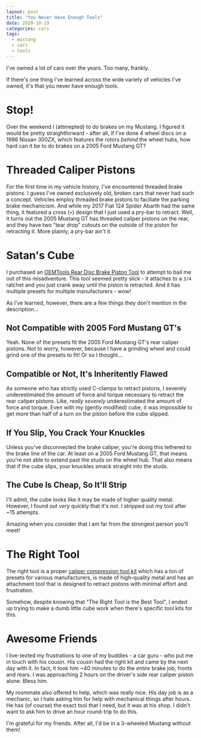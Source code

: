 ```yaml
---
layout: post
title: "You Never Have Enough Tools"
date: 2020-10-19
categories: cars
tags:
  - mustang
  - cars
  - tools
---
```


I've owned a lot of cars over the years. Too many, frankly.

If there's one thing I've learned across the wide variety of vehicles I've owned, it's that you never have enough tools.

# Stop!

Over the weekend I (attmepted) to do brakes on my Mustang. I figured it would be pretty straightforward - after all, if I've done 4 wheel discs on a 1986 Nissan 300ZX, which features the rotors _behind_ the wheel hubs, how hard can it be to do brakes on a 2005 Ford Mustang GT?

# Threaded Caliper Pistons

For the first time in my vehicle history, I've encountered threaded brake pistons. I guess I've owned exclusively old, broken cars that never had such a concept. Vehicles employ threaded brake pistons to faciliate the parking brake mechanicism. And while my 2017 Fiat 124 Spider Abarth had the same thing, it featured a cross (`+`) design that I just used a pry-bar to retract. Well, it turns out the 2005 Mustang GT has threaded caliper pistons on the rear, and they have two "tear drop" cutouts on the outside of the piston for retracting it. More plainly, a pry-bar ain't it.

# Satan's Cube

I purchased an <a href="https://www.autozone.com/test-scan-and-specialty-tools/brake-tool/oemtools-rear-disc-brake-piston-tool/2363_0_0" target="_blank">OEMTools Rear Disc Brake Piston Tool</a> to attempt to bail me out of this misadventure. This tool seemed pretty slick - it attaches to a `3/4` ratchet and you just crank away until the piston is retracted. And it has multiple presets for multiple manufacturers - wow!

As I've learned, however, there are a few things they don't mention in the description...

## Not Compatible with 2005 Ford Mustang GT's

Yeah. None of the presets fit the 2005 Ford Mustang GT's rear caliper pistons. Not to worry, however, because I have a grinding wheel and could grind one of the presets to fit! Or so I thought...

## Compatible or Not, It's Inheritently Flawed

As someone who has strictly used C-clamps to retract pistons, I severely underestimated the amount of force and torque necessary to retract the rear caliper pistons. Like, _really severely_ underestimated the amount of force and torque. Even with my (gently modified) cube, it was impossible to get more than half of a turn on the piston before the cube slipped.

## If You Slip, You Crack Your Knuckles

Unless you've disconnected the brake caliper, you're doing this tethered to the brake line of the car. At least on a 2005 Ford Mustang GT, that means you're not able to extend past the studs on the wheel hub. That also means that if the cube slips, your knuckles smack straight into the studs.

## The Cube Is Cheap, So It'll Strip

I'll admit, the cube looks like it may be made of higher quality metal. However, I found out _very_ quickly that it's not. I stripped out my tool after ~15 attempts.

Amazing when you consider that I am far from the strongest person you'll meet!

# The Right Tool

The right tool is a proper [caliper compression tool kit](https://smile.amazon.com/gp/product/B01FW3U26G/ref=ppx_yo_dt_b_asin_title_o02_s00?ie=UTF8&psc=1) which has a ton of presets for various manufacturers, is made of high-quality metal and has an attachment tool that is designed to retract pistons with minimal effort and frustration.

Somehow, despite knowing that "The Right Tool is the Best Tool", I ended up trying to make a dumb little cube work when there's specific tool kits for this.

# Awesome Friends

I live-texted my frustrations to one of my buddies - a car guru - who put me in touch with his cousin. His cousin had the right kit and came by the next day with it. In fact, it took him ~40 minutes to do the _entire_ brake job, fronts and rears. I was approaching 2 hours on the driver's side rear caliper piston alone. Bless him.

My roommate also offered to help, which was really nice. His day job is as a mechanic, so I hate asking him for help with mechanical things after hours. He has (of course) the exact tool that I need, but it was at his shop. I didn't want to ask him to drive an hour round-trip to do this.

I'm grateful for my friends. After all, I'd be in a 3-wheeled Mustang without them!
